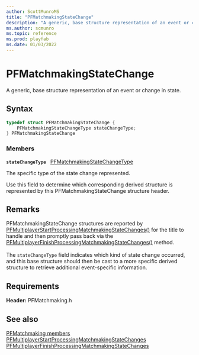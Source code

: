 ```yaml
---
author: ScottMunroMS
title: "PFMatchmakingStateChange"
description: "A generic, base structure representation of an event or change in state."
ms.author: scmunro
ms.topic: reference
ms.prod: playfab
ms.date: 01/03/2022
---
```


# PFMatchmakingStateChange  

A generic, base structure representation of an event or change in state.  

## Syntax  
  
```cpp
typedef struct PFMatchmakingStateChange {  
    PFMatchmakingStateChangeType stateChangeType;  
} PFMatchmakingStateChange  
```
  
### Members  
  
**`stateChangeType`** &nbsp; [PFMatchmakingStateChangeType](../enums/pfmatchmakingstatechangetype.md)  
  
The specific type of the state change represented.
  
Use this field to determine which corresponding derived structure is represented by this PFMatchmakingStateChange structure header.
  
## Remarks  
  
PFMatchmakingStateChange structures are reported by [PFMultiplayerStartProcessingMatchmakingStateChanges()](../functions/pfmultiplayerstartprocessingmatchmakingstatechanges.md) for the title to handle and then promptly pass back via the [PFMultiplayerFinishProcessingMatchmakingStateChanges()](../functions/pfmultiplayerfinishprocessingmatchmakingstatechanges.md) method. <br /><br /> The ```stateChangeType``` field indicates which kind of state change occurred, and this base structure should then be cast to a more specific derived structure to retrieve additional event-specific information.
  
## Requirements  
  
**Header:** PFMatchmaking.h
  
## See also  
[PFMatchmaking members](../pfmatchmaking_members.md)  
[PFMultiplayerStartProcessingMatchmakingStateChanges](../functions/pfmultiplayerstartprocessingmatchmakingstatechanges.md)  
[PFMultiplayerFinishProcessingMatchmakingStateChanges](../functions/pfmultiplayerfinishprocessingmatchmakingstatechanges.md)
  
  
